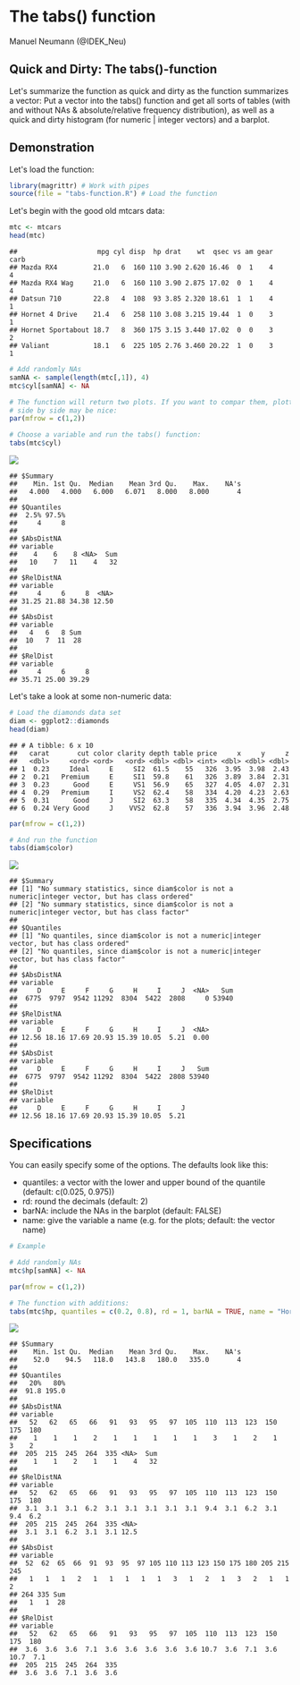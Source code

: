 The tabs() function
================
Manuel Neumann (@IDEK\_Neu)

Quick and Dirty: The tabs()-function
------------------------------------

Let's summarize the function as quick and dirty as the function summarizes a vector: Put a vector into the tabs() function and get all sorts of tables (with and without NAs & absolute/relative frequency distribution), as well as a quick and dirty histogram (for numeric | integer vectors) and a barplot.

Demonstration
-------------

Let's load the function:

``` r
library(magrittr) # Work with pipes
source(file = "tabs-function.R") # Load the function
```

Let's begin with the good old mtcars data:

``` r
mtc <- mtcars
head(mtc)
```

    ##                    mpg cyl disp  hp drat    wt  qsec vs am gear carb
    ## Mazda RX4         21.0   6  160 110 3.90 2.620 16.46  0  1    4    4
    ## Mazda RX4 Wag     21.0   6  160 110 3.90 2.875 17.02  0  1    4    4
    ## Datsun 710        22.8   4  108  93 3.85 2.320 18.61  1  1    4    1
    ## Hornet 4 Drive    21.4   6  258 110 3.08 3.215 19.44  1  0    3    1
    ## Hornet Sportabout 18.7   8  360 175 3.15 3.440 17.02  0  0    3    2
    ## Valiant           18.1   6  225 105 2.76 3.460 20.22  1  0    3    1

``` r
# Add randomly NAs
samNA <- sample(length(mtc[,1]), 4)
mtc$cyl[samNA] <- NA

# The function will return two plots. If you want to compar them, plotting them
# side by side may be nice:
par(mfrow = c(1,2))

# Choose a variable and run the tabs() function:
tabs(mtc$cyl)
```

![](README_files/figure-markdown_github/cars-1.png)

    ## $Summary
    ##    Min. 1st Qu.  Median    Mean 3rd Qu.    Max.    NA's 
    ##   4.000   4.000   6.000   6.071   8.000   8.000       4 
    ## 
    ## $Quantiles
    ##  2.5% 97.5% 
    ##     4     8 
    ## 
    ## $AbsDistNA
    ## variable
    ##    4    6    8 <NA>  Sum 
    ##   10    7   11    4   32 
    ## 
    ## $RelDistNA
    ## variable
    ##     4     6     8  <NA> 
    ## 31.25 21.88 34.38 12.50 
    ## 
    ## $AbsDist
    ## variable
    ##   4   6   8 Sum 
    ##  10   7  11  28 
    ## 
    ## $RelDist
    ## variable
    ##     4     6     8 
    ## 35.71 25.00 39.29

Let's take a look at some non-numeric data:

``` r
# Load the diamonds data set
diam <- ggplot2::diamonds
head(diam)
```

    ## # A tibble: 6 x 10
    ##   carat       cut color clarity depth table price     x     y     z
    ##   <dbl>     <ord> <ord>   <ord> <dbl> <dbl> <int> <dbl> <dbl> <dbl>
    ## 1  0.23     Ideal     E     SI2  61.5    55   326  3.95  3.98  2.43
    ## 2  0.21   Premium     E     SI1  59.8    61   326  3.89  3.84  2.31
    ## 3  0.23      Good     E     VS1  56.9    65   327  4.05  4.07  2.31
    ## 4  0.29   Premium     I     VS2  62.4    58   334  4.20  4.23  2.63
    ## 5  0.31      Good     J     SI2  63.3    58   335  4.34  4.35  2.75
    ## 6  0.24 Very Good     J    VVS2  62.8    57   336  3.94  3.96  2.48

``` r
par(mfrow = c(1,2))

# And run the function
tabs(diam$color)
```

![](README_files/figure-markdown_github/diamonds-1.png)

    ## $Summary
    ## [1] "No summary statistics, since diam$color is not a numeric|integer vector, but has class ordered"
    ## [2] "No summary statistics, since diam$color is not a numeric|integer vector, but has class factor" 
    ## 
    ## $Quantiles
    ## [1] "No quantiles, since diam$color is not a numeric|integer vector, but has class ordered"
    ## [2] "No quantiles, since diam$color is not a numeric|integer vector, but has class factor" 
    ## 
    ## $AbsDistNA
    ## variable
    ##     D     E     F     G     H     I     J  <NA>   Sum 
    ##  6775  9797  9542 11292  8304  5422  2808     0 53940 
    ## 
    ## $RelDistNA
    ## variable
    ##     D     E     F     G     H     I     J  <NA> 
    ## 12.56 18.16 17.69 20.93 15.39 10.05  5.21  0.00 
    ## 
    ## $AbsDist
    ## variable
    ##     D     E     F     G     H     I     J   Sum 
    ##  6775  9797  9542 11292  8304  5422  2808 53940 
    ## 
    ## $RelDist
    ## variable
    ##     D     E     F     G     H     I     J 
    ## 12.56 18.16 17.69 20.93 15.39 10.05  5.21

Specifications
--------------

You can easily specify some of the options. The defaults look like this:

-   quantiles: a vector with the lower and upper bound of the quantile (default: c(0.025, 0.975))
-   rd: round the decimals (default: 2)
-   barNA: include the NAs in the barplot (default: FALSE)
-   name: give the variable a name (e.g. for the plots; default: the vector name)

``` r
# Example

# Add randomly NAs
mtc$hp[samNA] <- NA

par(mfrow = c(1,2))

# The function with additions:
tabs(mtc$hp, quantiles = c(0.2, 0.8), rd = 1, barNA = TRUE, name = "Horse Power")
```

![](README_files/figure-markdown_github/unnamed-chunk-1-1.png)

    ## $Summary
    ##    Min. 1st Qu.  Median    Mean 3rd Qu.    Max.    NA's 
    ##    52.0    94.5   118.0   143.8   180.0   335.0       4 
    ## 
    ## $Quantiles
    ##   20%   80% 
    ##  91.8 195.0 
    ## 
    ## $AbsDistNA
    ## variable
    ##   52   62   65   66   91   93   95   97  105  110  113  123  150  175  180 
    ##    1    1    1    2    1    1    1    1    1    3    1    2    1    3    2 
    ##  205  215  245  264  335 <NA>  Sum 
    ##    1    1    2    1    1    4   32 
    ## 
    ## $RelDistNA
    ## variable
    ##   52   62   65   66   91   93   95   97  105  110  113  123  150  175  180 
    ##  3.1  3.1  3.1  6.2  3.1  3.1  3.1  3.1  3.1  9.4  3.1  6.2  3.1  9.4  6.2 
    ##  205  215  245  264  335 <NA> 
    ##  3.1  3.1  6.2  3.1  3.1 12.5 
    ## 
    ## $AbsDist
    ## variable
    ##  52  62  65  66  91  93  95  97 105 110 113 123 150 175 180 205 215 245 
    ##   1   1   1   2   1   1   1   1   1   3   1   2   1   3   2   1   1   2 
    ## 264 335 Sum 
    ##   1   1  28 
    ## 
    ## $RelDist
    ## variable
    ##   52   62   65   66   91   93   95   97  105  110  113  123  150  175  180 
    ##  3.6  3.6  3.6  7.1  3.6  3.6  3.6  3.6  3.6 10.7  3.6  7.1  3.6 10.7  7.1 
    ##  205  215  245  264  335 
    ##  3.6  3.6  7.1  3.6  3.6
